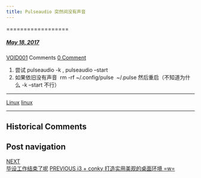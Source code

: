 ```yaml
---
title: Pulseaudio 突然间没有声音
---
```

==================



#####  [May 18, 2017](https://web.archive.org/web/20201024112523/https://void-shana.moe/linux/pulseaudio-%e7%aa%81%e7%84%b6%e9%97%b4%e6%b2%a1%e6%9c%89%e5%a3%b0%e9%9f%b3.html "10:27 pm") 
[VOID001](https://web.archive.org/web/20201024112523/https://void-shana.moe/author/void001 "View all posts by VOID001") Comments  [0 Comment](https://web.archive.org/web/20201024112523/https://void-shana.moe/linux/pulseaudio-%e7%aa%81%e7%84%b6%e9%97%b4%e6%b2%a1%e6%9c%89%e5%a3%b0%e9%9f%b3.html#respond)





1. 尝试 pulseaudio -k , pulseaudio –start
2. 如果依旧没有声音  rm -rf ~/.config/pulse  ~/.pulse 然后重启（不知道为什么 -k –start 不行）






---


[Linux](https://web.archive.org/web/20201024112523/https://void-shana.moe/category/linux) [linux](https://web.archive.org/web/20201024112523/https://void-shana.moe/tag/linux) 






------------------------
## Historical Comments
Post navigation
---------------
[NEXT  
毕设工作结束了呢](https://web.archive.org/web/20201024112523/https://void-shana.moe/uncategorized/%e6%af%95%e8%ae%be%e5%b7%a5%e4%bd%9c%e7%bb%93%e6%9d%9f%e4%ba%86%e5%91%a2.html)
[PREVIOUS 
i3 + conky 打造实用美观的桌面环境 =w=](https://web.archive.org/web/20201024112523/https://void-shana.moe/linux/i3-conky-%e6%89%93%e9%80%a0%e5%ae%9e%e7%94%a8%e7%be%8e%e8%a7%82%e7%9a%84%e6%a1%8c%e9%9d%a2%e7%8e%af%e5%a2%83-w.html)

            